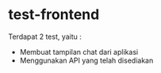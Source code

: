 # test-frontend

Terdapat 2 test, yaitu :
- Membuat tampilan chat dari aplikasi
- Menggunakan API yang telah disediakan
